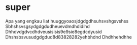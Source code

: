 # super
Apa yang engkau liat huuggyoaosjdgdgdhsuhsvshgsvshss
Sbhshsvsgsydgdgdudheuevdmdhdidihd
Dhhdvdgdvcdhdveusisisis9e9sie8egdcdyusid
Dhshsbsvusudgdgdud8d83828282yehbhdnd
Dhdhhehdhhe

